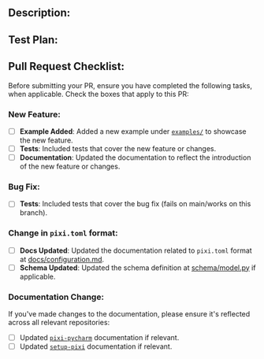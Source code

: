 ## Description:
<!-- Please include a summary of the change and which issue is fixed. Please also include relevant motivation and context.-->

## Test Plan:
<!-- Please describe what tests you have performed to verify your changes. This can help the reviewer understand how they can verify the changes. -->

## Pull Request Checklist:

Before submitting your PR, ensure you have completed the following tasks, when applicable. Check the boxes that apply to this PR:

### New Feature:
- [ ] **Example Added**: Added a new example under [`examples/`](https://github.com/prefix-dev/pixi/tree/main/examples) to showcase the new feature.
- [ ] **Tests**: Included tests that cover the new feature or changes.
- [ ] **Documentation**: Updated the documentation to reflect the introduction of the new feature or changes.

### Bug Fix:
- [ ] **Tests**: Included tests that cover the bug fix (fails on main/works on this branch).

### Change in `pixi.toml` format:
- [ ] **Docs Updated**: Updated the documentation related to `pixi.toml` format at [docs/configuration.md](https://github.com/prefix-dev/pixi/blob/main/docs/configuration.md).
- [ ] **Schema Updated**: Updated the schema definition at [schema/model.py](https://github.com/prefix-dev/pixi/blob/main/schema/model.py) if applicable.

### Documentation Change:
If you've made changes to the documentation, please ensure it's reflected across all relevant repositories:
- [ ] Updated [`pixi-pycharm`](https://github.com/pavelzw/pixi-pycharm) documentation if relevant.
- [ ] Updated [`setup-pixi`](https://github.com/prefix-dev/setup-pixi) documentation if relevant.
